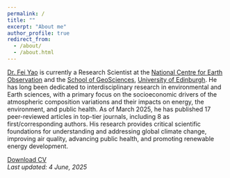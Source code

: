 ```yaml
---
permalink: /
title: ""
excerpt: "About me"
author_profile: true
redirect_from: 
  - /about/
  - /about.html
---
```


[Dr. Fei Yao](https://www.ed.ac.uk/geosciences/people/profile/?person=17187) is currently a Research Scientist at the [National Centre for Earth Observation](https://www.nceo.ac.uk/) and the [School of GeoSciences](https://geosciences.ed.ac.uk/), [University of Edinburgh](https://www.ed.ac.uk/). He has long been dedicated to interdisciplinary research in environmental and Earth sciences, with a primary focus on the socioeconomic drivers of the atmospheric composition variations and their impacts on energy, the environment, and public health. As of March 2025, he has published 17 peer-reviewed articles in top-tier journals, including 8 as first/corresponding authors. His research provides critical scientific foundations for understanding and addressing global climate change, improving air quality, advancing public health, and promoting renewable energy development.

[Download CV](https://feiyao-edinburgh.github.io/files/fyao_cv_en.pdf)<br/>
<i>Last updated: 4 June, 2025</i>

